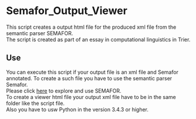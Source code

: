 # Semafor_Output_Viewer

This script creates a output html file for the produced xml file from the semantic parser SEMAFOR.  
The script is created as part of an essay in computational linguistics in Trier.

## Use
You can execute this script if your output file is an xml file and Semafor annotated. To create a such file you have to use the semantic parser Semafor.  
Please click [here](http://www.cs.cmu.edu/~ark/SEMAFOR/) to explore and use SEMAFOR.  
To create a viewer html file your output xml file have to be in the same folder like the script file.  
Also you have to usw Python in the version 3.4.3 or higher.   




